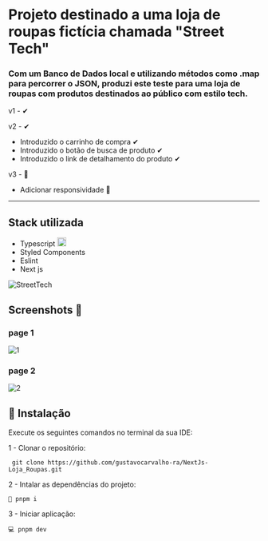 # Projeto destinado a uma loja de roupas fictícia chamada "Street Tech"

### Com um Banco de Dados local e utilizando métodos como .map para percorrer o JSON, produzi este teste para uma loja de roupas com produtos destinados ao público com estilo tech.

v1 - ✔

v2 - ✔
- Introduzido o carrinho de compra ✔
- Introduzido o botão de busca de produto ✔
- Introduzido o link de detalhamento do produto ✔

v3 - 🔄
- Adicionar responsividade 🔄

<hr/>

## Stack utilizada 
- Typescript <img src="https://cdn3.emoji.gg/emojis/8584-typescript.png" width="18px" height="18px" alt="TypeScript">
- Styled Components
- Eslint
- Next js


![StreetTech](https://github.com/gustavocarvalho-ra/NextJs-Loja_Roupas/assets/137126878/1aa35bf3-c393-4d23-966e-ce9933464dea)

## Screenshots 📸

### page 1
![1](https://github.com/gustavocarvalho-ra/NextJs-Loja_Roupas/assets/137126878/bbda8f97-d3a9-4c2b-8b38-8a1ed6349670)


### page 2
![2](https://github.com/gustavocarvalho-ra/NextJs-Loja_Roupas/assets/137126878/7f14decd-b7bb-47b8-8d92-c1d086aad67f)


## 🔧 Instalação
Execute os seguintes comandos no terminal da sua IDE:

1 - Clonar o repositório:
```
 git clone https://github.com/gustavocarvalho-ra/NextJs-Loja_Roupas.git
```
2 - Intalar as dependências do projeto:
```
🧰 pnpm i
```
3 - Iniciar aplicação:
```
💻 pnpm dev 
```
